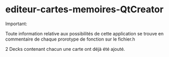 # editeur-cartes-memoires-QtCreator
Important:

Toute information relative aux possibilités de cette application se trouve en commentaire de chaque prorotype de fonction sur le fichier.h

2 Decks contenant chacun une carte ont déjà été ajouté.
